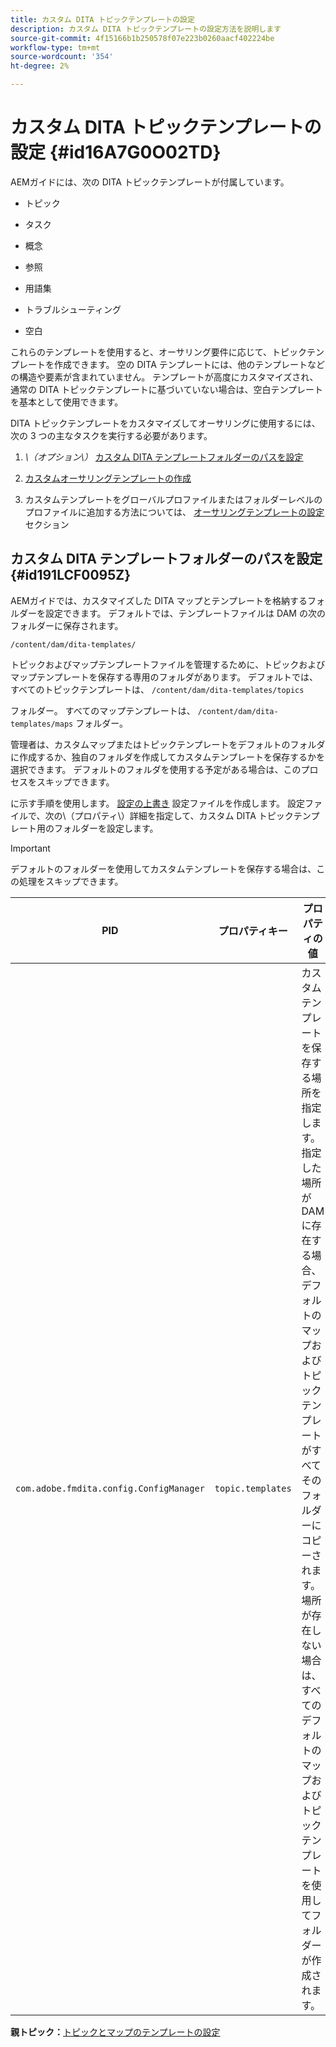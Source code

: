 ```yaml
---
title: カスタム DITA トピックテンプレートの設定
description: カスタム DITA トピックテンプレートの設定方法を説明します
source-git-commit: 4f15166b1b250578f07e223b0260aacf402224be
workflow-type: tm+mt
source-wordcount: '354'
ht-degree: 2%

---
```



# カスタム DITA トピックテンプレートの設定 {#id16A7G0O02TD}

AEMガイドには、次の DITA トピックテンプレートが付属しています。

- トピック

- タスク

- 概念

- 参照

- 用語集

- トラブルシューティング

- 空白


これらのテンプレートを使用すると、オーサリング要件に応じて、トピックテンプレートを作成できます。 空の DITA テンプレートには、他のテンプレートなどの構造や要素が含まれていません。 テンプレートが高度にカスタマイズされ、通常の DITA トピックテンプレートに基づいていない場合は、空白テンプレートを基本として使用できます。

DITA トピックテンプレートをカスタマイズしてオーサリングに使用するには、次の 3 つの主なタスクを実行する必要があります。

1. *\（オプション\）* [カスタム DITA テンプレートフォルダーのパスを設定](#id191LCF0095Z)

1. [カスタムオーサリングテンプレートの作成](conf-folder-level.md#id1917D0EG0HJ)

1. カスタムテンプレートをグローバルプロファイルまたはフォルダーレベルのプロファイルに追加する方法については、 [オーサリングテンプレートの設定](conf-folder-level.md#id1889D0IL0Y4) セクション


## カスタム DITA テンプレートフォルダーのパスを設定 {#id191LCF0095Z}

AEMガイドでは、カスタマイズした DITA マップとテンプレートを格納するフォルダーを設定できます。 デフォルトでは、テンプレートファイルは DAM の次のフォルダーに保存されます。

`/content/dam/dita-templates/`

トピックおよびマップテンプレートファイルを管理するために、トピックおよびマップテンプレートを保存する専用のフォルダがあります。 デフォルトでは、すべてのトピックテンプレートは、 `/content/dam/dita-templates/topics`

フォルダー。 すべてのマップテンプレートは、 `/content/dam/dita-templates/maps` フォルダー。

管理者は、カスタムマップまたはトピックテンプレートをデフォルトのフォルダに作成するか、独自のフォルダを作成してカスタムテンプレートを保存するかを選択できます。 デフォルトのフォルダを使用する予定がある場合は、このプロセスをスキップできます。

に示す手順を使用します。 [設定の上書き](download-install-additional-config-override.md#) 設定ファイルを作成します。 設定ファイルで、次の\（プロパティ\）詳細を指定して、カスタム DITA トピックテンプレート用のフォルダーを設定します。

>[!IMPORTANT]
>
> デフォルトのフォルダーを使用してカスタムテンプレートを保存する場合は、この処理をスキップできます。

| PID | プロパティキー | プロパティの値 |
|---|------------|--------------|
| `com.adobe.fmdita.config.ConfigManager` | `topic.templates` | カスタムテンプレートを保存する場所を指定します。<br> 指定した場所が DAM に存在する場合、デフォルトのマップおよびトピックテンプレートがすべてそのフォルダーにコピーされます。 場所が存在しない場合は、すべてのデフォルトのマップおよびトピックテンプレートを使用してフォルダーが作成されます。 |

**親トピック：**[&#x200B;トピックとマップのテンプレートの設定](conf-template-tags.md)

